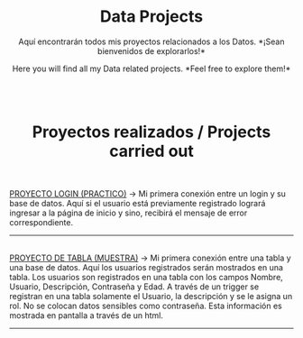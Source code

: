 <h1 align= center>Data Projects</h1>

<p align=center>Aquí encontrarán todos mis proyectos relacionados a los Datos. *¡Sean bienvenidos de explorarlos!*</p>

<p align=center>Here you will find all my Data related projects. *Feel free to explore them!*</p>
<br>
<br>

<h1 align=center>Proyectos realizados / Projects carried out</h1>
<br>

<a href= PRACTICO/Resumen.md>PROYECTO LOGIN (PRACTICO)</a>
  -> Mi primera conexión entre un login y su base de datos. Aquí si el usuario está previamente registrado logrará ingresar a la página de inicio y sino, recibirá el mensaje de error correspondiente. 
<hr>
<br>
<a href= muestra/README.md>PROYECTO DE TABLA (MUESTRA)</a>
-> Mi primera conexión entre una tabla y una base de datos. Aquí los usuarios registrados serán mostrados en una tabla. Los usuarios son registrados en una tabla con los campos Nombre, Usuario, Descripción, Contraseña y Edad. A través de un trigger se registran en una tabla solamente el Usuario, la descripción y se le asigna un rol. No se colocan datos sensibles como contraseña. Esta información es mostrada en pantalla a través de un html. 
<hr>




